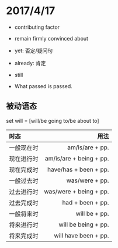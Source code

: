 # 2017/4/17

+ contributing factor

+ remain firmly convinced about

+ yet: 否定/疑问句

+ already: 肯定

+ still

+ What passed is passed.

## 被动语态

set will = \[will/be going to/be about to\]

时态|用法
:---|---:
一般现在时|am/is/are + pp.
现在进行时|am/is/are + being + pp.
现在完成时|have/has + been + pp.
一般过去时|was/were + pp.
过去进行时|was/were + being + pp.
过去完成时|had + been + pp.
一般将来时|will be + pp.
将来进行时|will be being + pp.
将来完成时|will have been + pp.
